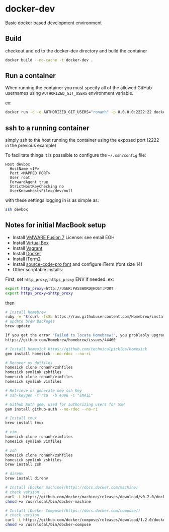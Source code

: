 # docker-dev

Basic docker based development environment

## Build

checkout and cd to the docker-dev directory and build the container

```bash
docker build --no-cache -t docker-dev .
```

## Run a container

When running the container you must specify all of the allowed GitHub usernames using `AUTHORIZED_GIT_USERS` environment variable. 

ex:
```bash
docker run -d -e AUTHORIZED_GIT_USERS="ronanh" -p 0.0.0.0:2222:22 docker-dev
```


## ssh to a running container

simply ssh to the host running the container using the exposed port (2222 in the previous example)

To facilitate things it is posssible to configure the `~/.ssh/config` file:

```
Host devbox
  HostName <IP>
  Port <MAPPED PORT>
  User root
  ForwardAgent true
  StrictHostKeyChecking no
  UserKnownHostsFile=/dev/null
```

with these settings logging in is as simple as:

```bash
ssh devbox
```

## Notes for initial MacBook setup


* Install [VMWARE Fusion 7](http://www.vmware.com/fr/products/fusion) License: see email EGH
* Install [Virtual Box](https://www.virtualbox.org/)
* Install [Vagrant](https://www.vagrantup.com/)
* Install [Docker](http://boot2docker.io/)
* Install [iTerm2](https://www.iterm2.com/)
* Install [source-code-pro font](https://github.com/adobe-fonts/source-code-pro) and configure iTerm (font size 14)
* Other scriptable installs:


First, set `http_proxy`, `https_proxy` ENV if needed. ex:

```bash
export http_proxy=http://USER:PASSWORD@HOST:PORT
export https_proxy=$http_proxy
```

then

```bash
# Install homebrew
ruby -e "$(curl -fsSL https://raw.githubusercontent.com/Homebrew/install/master/install)"
# update brew packages
brew update

If you get the error "Failed to locate Homebrew!", you problably upgraded from from Maverick to Yosemite (fix:
https://github.com/Homebrew/homebrew/issues/44460

# Install homesick https://github.com/technicalpickles/homesick
gem install homesick --no-rdoc --no-ri

# Recover my dotfiles
homesick clone ronanh/zshfiles
homesick symlink zshfiles
homesick clone ronanh/vimfiles
homesick symlink vimfiles

# Retrieve or generate new ssh Key 
# ssh-keygen -t rsa  -b 4096 -C "EMAIL"

# Github Auth gem, used for authorizing users for SSH
gem install github-auth --no-rdoc --no-ri

# Install tmux
brew install tmux

# vim
homesick clone ronanh/vimfiles
homesick symlink vimfiles

# zsh
homesick clone ronanh/zshfiles
homesick symlink zshfiles
brew install zsh

# direnv
brew install direnv

# Install [Docker machine](https://docs.docker.com/machine) 
# check version...
curl -L https://github.com/docker/machine/releases/download/v0.2.0/docker-machine_darwin-amd64 > /usr/local/bin/docker-machine
chmod +x /usr/local/bin/docker-machine

# Install [Docker Compose](https://docs.docker.com/compose/)
# check version
curl -L https://github.com/docker/compose/releases/download/1.2.0/docker-compose-`uname -s`-`uname -m` > /usr/local/bin/docker-compose
chmod +x /usr/local/bin/docker-compose
```


